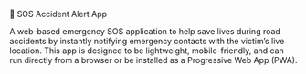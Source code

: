 🚨 SOS Accident Alert App

A web-based emergency SOS application to help save lives during road accidents by instantly notifying emergency contacts with the victim’s live location.
This app is designed to be lightweight, mobile-friendly, and can run directly from a browser or be installed as a Progressive Web App (PWA).
